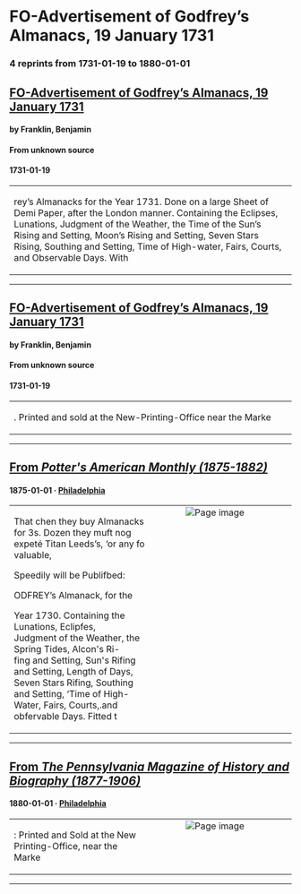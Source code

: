 
# FO-Advertisement of Godfrey’s Almanacs, 19 January 1731

### 4 reprints from 1731-01-19 to 1880-01-01

## [FO-Advertisement of Godfrey’s Almanacs, 19 January 1731](https://founders.archives.gov/documents/Franklin/01-01-02-0058)

#### by Franklin, Benjamin

#### From unknown source

#### 1731-01-19

<table style="width: 100%;"><tr><td style="width: 50%">

rey’s Almanacks for the Year 1731. Done on a large Sheet of Demi Paper, after the London manner. Containing the Eclipses, Lunations, Judgment of the Weather, the Time of the Sun’s Rising and Setting, Moon’s Rising and Setting, Seven Stars Rising, Southing and Setting, Time of High-water, Fairs, Courts, and Observable Days. With
</td></tr></table>

---

## [FO-Advertisement of Godfrey’s Almanacs, 19 January 1731](https://founders.archives.gov/documents/Franklin/01-01-02-0058)

#### by Franklin, Benjamin

#### From unknown source

#### 1731-01-19

<table style="width: 100%;"><tr><td style="width: 50%">

. Printed and sold at the New-Printing-Office near the Marke
</td></tr></table>

---

## [From _Potter's American Monthly (1875-1882)_](https://archive.org/details/sim_potters-american-monthly_1875-01_4_37/page/n11/mode/1up?view=theater)

#### 1875-01-01 &middot; [Philadelphia](http://dbpedia.org/resource/Philadelphia)

<table style="width: 100%;"><tr><td style="width: 50%">

  
That chen they buy Almanacks for 3s. Dozen they muft nog  
expeté Titan Leeds’s, ‘or any fo valuable,  
  
Speedily will be Publifbed:  
  
ODFREY’s Almanack, for the  
  
Year 1730. Containing the Lunations, Eclipfes,  
Judgment of the Weather, the Spring Tides, Alcon&#x27;s Ri-  
fing and Setting, Sun&#x27;s Rifing and Setting, Length of Days,  
Seven Stars Rifing, Southing and Setting, ‘Time of High-  
Water, Fairs, Courts,.and obfervable Days. Fitted t
</td><td style="width: 50%; max-height: 75%; margin: auto; display: block;">
<img alt="Page image" src="https://iiif.archive.org/iiif/sim_potters-american-monthly_1875-01_4_37&#0036;11/pct:51.599064,72.097156,33.346334,12.381517/600,/0/default.jpg"/>
</td>
</tr></table>

---

## [From _The Pennsylvania Magazine of History and Biography (1877-1906)_](https://archive.org/details/sim_pennsylvania-magazine-of-history-and-biography_1880_4_1/page/n137/mode/1up?view=theater)

#### 1880-01-01 &middot; [Philadelphia](http://dbpedia.org/resource/Philadelphia)

<table style="width: 100%;"><tr><td style="width: 50%">

  
: Printed and Sold at the New Printing-Office, near the Marke
</td><td style="width: 50%; max-height: 75%; margin: auto; display: block;">
<img alt="Page image" src="https://iiif.archive.org/iiif/sim_pennsylvania-magazine-of-history-and-biography_1880_4_1&#0036;137/pct:23.026316,48.448276,55.509868,2.040230/600,/0/default.jpg"/>
</td>
</tr></table>

---

